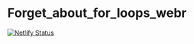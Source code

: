 # Forget_about_for_loops_webr

[![Netlify Status](https://api.netlify.com/api/v1/badges/e5161dc7-5a21-4fc5-b976-c6437fe8fff2/deploy-status)](https://app.netlify.com/sites/forgetaboutforloops/deploys)
